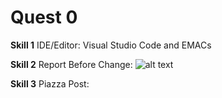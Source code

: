# Quest 0
**Skill 1**
IDE/Editor: Visual Studio Code and EMACs

**Skill 2**
Report Before Change:
![alt text](https://user-images.githubusercontent.com/55998621/92247287-00d94c00-ee95-11ea-89dd-cda2a99e2c4e.png)

**Skill 3**
Piazza Post: